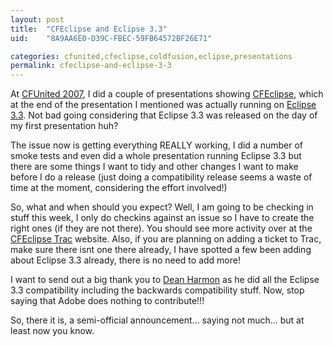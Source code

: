 ```yaml
---
layout: post
title:  "CFEclipse and Eclipse 3.3"
uid:	"8A9AA6E0-D39C-FBEC-59FB64572BF26E71"

categories: cfunited,cfeclipse,coldfusion,eclipse,presentations
permalink: cfeclipse-and-eclipse-3-3
---
```

At <a href="http://cfunited.com/">CFUnited 2007</a>, I did a couple of presentations showing <a href="http://www.cfeclipse.org/">CFEclipse</a>, which at the end of the presentation I mentioned was actually running on <a href="http://www.eclipse.org/europa/">Eclipse 3.3</a>. Not bad going considering that Eclipse 3.3 was released on the day of my first presentation huh?

The issue now is getting everything REALLY working, I did a number of smoke tests and even did a whole presentation running Eclipse 3.3 but there are some things I want to tidy and other changes I want to make before I do a release (just doing a compatibility release seems a waste of time at the moment, considering the effort involved!)

So, what and when should you expect? Well, I am going to be checking in stuff this week, I only do checkins against an issue so I have to create the right ones (if they are not there). You should see more activity over at the <a href="http://trac.cfeclipse.org/cfeclipse/timeline">CFEclipse Trac</a> website. Also, if you are planning on adding a ticket to Trac, make sure there isnt one there already, I have spotted a few been adding about Eclipse 3.3 already, there is no need to add more!

I want to send out a big thank you to <a href="http://www.cfreport.org/">Dean Harmon</a> as he did all the Eclipse 3.3 compatibility including the backwards compatibility stuff. Now, stop saying that Adobe does nothing to contribute!!!

So, there it is, a semi-official announcement... saying not much... but at least now you know.